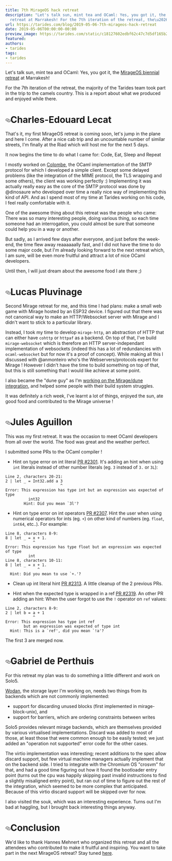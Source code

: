 ```yaml
---
title: 7th MirageOS hack retreat
description: "Let's talk sun, mint tea and OCaml: Yes, you got it, the MirageOS biennial
  retreat at Marrakesh! For the 7th iteration of the retreat, the\u2026"
url: https://tarides.com/blog/2019-05-06-7th-mirageos-hack-retreat
date: 2019-05-06T00:00:00-00:00
preview_image: https://tarides.com/static/c18127602edbf62c47c7d5df165b2d8b/0132d/moroccan_plates.jpg
featured:
authors:
- tarides
tags:
- tarides
---
```


<p>Let's talk sun, mint tea and OCaml: Yes, you got it, the <a href="http://retreat.mirage.io">MirageOS biennial retreat</a> at Marrakesh!</p>
<p>For the 7th iteration of the retreat, the majority of the Tarides team took part in the trip to the camels country.
This is a report about what we produced and enjoyed while there.</p>
<h1 style="position:relative;"><a href="https://tarides.com/feed.xml#charles-edouard-lecat" aria-label="charles edouard lecat permalink" class="anchor before"><svg aria-hidden="true" focusable="false" height="16" version="1.1" viewbox="0 0 16 16" width="16"><path fill-rule="evenodd" d="M4 9h1v1H4c-1.5 0-3-1.69-3-3.5S2.55 3 4 3h4c1.45 0 3 1.69 3 3.5 0 1.41-.91 2.72-2 3.25V8.59c.58-.45 1-1.27 1-2.09C10 5.22 8.98 4 8 4H4c-.98 0-2 1.22-2 2.5S3 9 4 9zm9-3h-1v1h1c1 0 2 1.22 2 2.5S13.98 12 13 12H9c-.98 0-2-1.22-2-2.5 0-.83.42-1.64 1-2.09V6.25c-1.09.53-2 1.84-2 3.25C6 11.31 7.55 13 9 13h4c1.45 0 3-1.69 3-3.5S14.5 6 13 6z"></path></svg></a>Charles-Edouard Lecat</h1>
<p>That's it, my first MirageOS retreat is coming soon, let's jump in the plane and here I come. After a nice cab trip and an uncountable number of similar streets, I'm finally at the Riad which will host me for the next 5 days.</p>
<p>It now begins the time to do what I came for: Code, Eat, Sleep and Repeat</p>
<p>I mostly worked on <a href="https://github.com/mirage/colombe">Colombe</a>, the OCaml implementation of the SMTP protocol for which I developed a simple client.
Except some delayed problems (like the integration of the MIME protocol, the TLS wrapping and some others), the client was working perfectly :)
Implementing it was actually really easy as the core of the SMTP protocol was done by @dinosaure who developed over time a really nice way of implementing this kind of API. And as I spend most of my time at Tarides working on his code, I feel really comfortable with it.</p>
<p>One of the awesome thing about this retreat was the people who came: There was so many interesting people, doing various thing, so each time someone had an interrogation, you could almost be sure that someone could help you in a way or another.</p>
<p>But sadly, as I arrived few days after everyone, and just before the week-end, the time flew away reaaaaaally fast, and I did not have the time to do some major code, but I'm already looking forward to the next retreat which, I am sure, will be even more fruitful and attract a lot of nice OCaml developers.</p>
<p>Until then, I will just dream about the awesome food I ate there ;)</p>
<h1 style="position:relative;"><a href="https://tarides.com/feed.xml#lucas-pluvinage" aria-label="lucas pluvinage permalink" class="anchor before"><svg aria-hidden="true" focusable="false" height="16" version="1.1" viewbox="0 0 16 16" width="16"><path fill-rule="evenodd" d="M4 9h1v1H4c-1.5 0-3-1.69-3-3.5S2.55 3 4 3h4c1.45 0 3 1.69 3 3.5 0 1.41-.91 2.72-2 3.25V8.59c.58-.45 1-1.27 1-2.09C10 5.22 8.98 4 8 4H4c-.98 0-2 1.22-2 2.5S3 9 4 9zm9-3h-1v1h1c1 0 2 1.22 2 2.5S13.98 12 13 12H9c-.98 0-2-1.22-2-2.5 0-.83.42-1.64 1-2.09V6.25c-1.09.53-2 1.84-2 3.25C6 11.31 7.55 13 9 13h4c1.45 0 3-1.69 3-3.5S14.5 6 13 6z"></path></svg></a>Lucas Pluvinage</h1>
<p>Second Mirage retreat for me, and this time I had plans: make a small web game with Mirage hosted by an ESP32 device. I figured out that there was not canonical way to make an HTTP/Websocket server with Mirage and I didn't want to stick to a particular library.</p>
<p>Instead, I took my time to develop <code>mirage-http</code>, an abstraction of HTTP that can either have <code>cohttp</code> or <code>httpaf</code> as a backend. On top of that, I've build <code>mirage-websocket</code> which is therefore an HTTP server-independant implementation of websockets (indeed this has a lot of redundancies with <code>ocaml-websocket</code> but for now it's a proof of concept). While making all this I discussed with @anmonteiro who's the Webservers/protocols expert for Mirage ! However I didn't have the time to build something on top of that, but this is still something that I would like achieve at some point.</p>
<p>I also became the &quot;dune guy&quot; as I'm <a href="https://github.com/mirage/mirage/issues/969">working on the Mirage/dune integration</a>, and helped some people with their build system struggles.</p>
<p>It was definitely a rich week, I've learnt a lot of things, enjoyed the sun, ate good food and contributed to the Mirage universe !</p>
<h1 style="position:relative;"><a href="https://tarides.com/feed.xml#jules-aguillon" aria-label="jules aguillon permalink" class="anchor before"><svg aria-hidden="true" focusable="false" height="16" version="1.1" viewbox="0 0 16 16" width="16"><path fill-rule="evenodd" d="M4 9h1v1H4c-1.5 0-3-1.69-3-3.5S2.55 3 4 3h4c1.45 0 3 1.69 3 3.5 0 1.41-.91 2.72-2 3.25V8.59c.58-.45 1-1.27 1-2.09C10 5.22 8.98 4 8 4H4c-.98 0-2 1.22-2 2.5S3 9 4 9zm9-3h-1v1h1c1 0 2 1.22 2 2.5S13.98 12 13 12H9c-.98 0-2-1.22-2-2.5 0-.83.42-1.64 1-2.09V6.25c-1.09.53-2 1.84-2 3.25C6 11.31 7.55 13 9 13h4c1.45 0 3-1.69 3-3.5S14.5 6 13 6z"></path></svg></a>Jules Aguillon</h1>
<p>This was my first retreat.
It was the occasion to meet OCaml developers from all over the world.
The food was great and the weather perfect.</p>
<p>I submitted some PRs to the OCaml compiler !</p>
<ul>
<li>Hint on type error on int literal <a href="https://github.com/ocaml/ocaml/pull/2301">PR #2301</a>.
It's adding an hint when using <code>int</code> literals instead of other number literals (eg. <code>3</code> instead of <code>3.</code> or <code>3L</code>):</li>
</ul>
<div class="gatsby-highlight" data-language="text"><pre class="language-text"><code class="language-text">Line 2, characters 20-21:
2 | let _ = Int32.add a 3
                        ^
Error: This expression has type int but an expression was expected of type
          int32
        Hint: Did you mean `3l'?</code></pre></div>
<ul>
<li>Hint on type error on int operators <a href="https://github.com/ocaml/ocaml/pull/2307">PR #2307</a>. Hint the user when using numerical operators for ints (eg. <code>+</code>) on other kind of numbers (eg. <code>float</code>, <code>int64</code>, etc..). For example:</li>
</ul>
<div class="gatsby-highlight" data-language="text"><pre class="language-text"><code class="language-text">Line 8, characters 8-9:
8 | let _ = x + 1.
            ^
Error: This expression has type float but an expression was expected of type
          int
Line 8, characters 10-11:
8 | let _ = x + 1.
              ^
  Hint: Did you mean to use `+.'?</code></pre></div>
<ul>
<li>
<p>Clean up int literal hint <a href="https://github.com/ocaml/ocaml/pull/2313">PR #2313</a>. A little cleanup of the 2 previous PRs.</p>
</li>
<li>
<p>Hint when the expected type is wrapped in a ref <a href="https://github.com/ocaml/ocaml/pull/2319">PR #2319</a>. An other PR adding an hint: When the user forgot to use the <code>!</code> operator on <code>ref</code> values:</p>
</li>
</ul>
<div class="gatsby-highlight" data-language="text"><pre class="language-text"><code class="language-text">Line 2, characters 8-9:
2 | let b = a + 1
            ^
Error: This expression has type int ref
        but an expression was expected of type int
  Hint: This is a `ref', did you mean `!a'?</code></pre></div>
<p>The first 3 are merged now.</p>
<h1 style="position:relative;"><a href="https://tarides.com/feed.xml#gabriel-de-perthuis" aria-label="gabriel de perthuis permalink" class="anchor before"><svg aria-hidden="true" focusable="false" height="16" version="1.1" viewbox="0 0 16 16" width="16"><path fill-rule="evenodd" d="M4 9h1v1H4c-1.5 0-3-1.69-3-3.5S2.55 3 4 3h4c1.45 0 3 1.69 3 3.5 0 1.41-.91 2.72-2 3.25V8.59c.58-.45 1-1.27 1-2.09C10 5.22 8.98 4 8 4H4c-.98 0-2 1.22-2 2.5S3 9 4 9zm9-3h-1v1h1c1 0 2 1.22 2 2.5S13.98 12 13 12H9c-.98 0-2-1.22-2-2.5 0-.83.42-1.64 1-2.09V6.25c-1.09.53-2 1.84-2 3.25C6 11.31 7.55 13 9 13h4c1.45 0 3-1.69 3-3.5S14.5 6 13 6z"></path></svg></a>Gabriel de Perthuis</h1>
<p>For this retreat my plan was to do something a little different and work on Solo5.</p>
<p><a href="https://github.com/mirage/wodan">Wodan</a>, the storage layer I'm working on,
needs two things from its backends which are not commonly implemented:</p>
<ul>
<li>support for discarding unused blocks (first implemented in mirage-block-unix), and</li>
<li>support for barriers, which are ordering constraints between writes</li>
</ul>
<p>Solo5 provides relevant mirage backends, which are themselves provided by various
virtualised implementations.  Discard was added to most of those, at least those
that were common enough to be easily tested; we just added an &quot;operation not supported&quot;
error code for the other cases.</p>
<p>The virtio implementation was interesting; recent additions to the spec allow discard
support, but few virtual machine managers actually implement that on the backend side.
I tried to integrate with the Chromium OS &quot;crosvm&quot; for that, and had a good time
figuring out how it found the bootloader entry point (turns out the cpu was happily
skipping past invalid instructions to find a slightly misaligned entry point), but
ran out of time to figure out the rest of the integration, which seemed to be more
complex that anticipated.  Because of this virtio discard support will be skipped over
for now.</p>
<p>I also visited the souk, which was an interesting experience.
Turns out I'm bad at haggling, but I brought back interesting things anyway.</p>
<h1 style="position:relative;"><a href="https://tarides.com/feed.xml#conclusion" aria-label="conclusion permalink" class="anchor before"><svg aria-hidden="true" focusable="false" height="16" version="1.1" viewbox="0 0 16 16" width="16"><path fill-rule="evenodd" d="M4 9h1v1H4c-1.5 0-3-1.69-3-3.5S2.55 3 4 3h4c1.45 0 3 1.69 3 3.5 0 1.41-.91 2.72-2 3.25V8.59c.58-.45 1-1.27 1-2.09C10 5.22 8.98 4 8 4H4c-.98 0-2 1.22-2 2.5S3 9 4 9zm9-3h-1v1h1c1 0 2 1.22 2 2.5S13.98 12 13 12H9c-.98 0-2-1.22-2-2.5 0-.83.42-1.64 1-2.09V6.25c-1.09.53-2 1.84-2 3.25C6 11.31 7.55 13 9 13h4c1.45 0 3-1.69 3-3.5S14.5 6 13 6z"></path></svg></a>Conclusion</h1>
<p>We'd like to thank Hannes Mehnert who organized this retreat and all the attendees who contributed to make it fruitful and inspiring.
You want to take part in the next MirageOS retreat? Stay tuned <a href="http://retreat.mirage.io">here</a>.</p>
